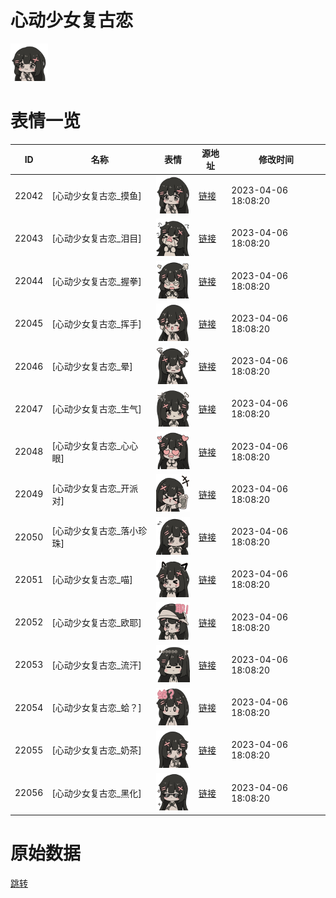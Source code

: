 # 心动少女复古恋

<img src="./cover.png" height="60" alt="cover" />

# 表情一览

|ID|名称|表情|源地址|修改时间|
|----|----|----|----|----|
|22042|[心动少女复古恋_摸鱼]|<img src="./pic/022042_%5B心动少女复古恋_摸鱼%5D.png" height="60" alt="摸鱼"/>|[链接](https://i0.hdslb.com/bfs/garb/5312ef4fa5ea71c7e65d6a215db365b867cc888f.png)|2023-04-06 18:08:20|
|22043|[心动少女复古恋_泪目]|<img src="./pic/022043_%5B心动少女复古恋_泪目%5D.png" height="60" alt="泪目"/>|[链接](https://i0.hdslb.com/bfs/garb/db1526f60d94209b0aa40a8cd3e3c4c65a2826b7.png)|2023-04-06 18:08:20|
|22044|[心动少女复古恋_握拳]|<img src="./pic/022044_%5B心动少女复古恋_握拳%5D.png" height="60" alt="握拳"/>|[链接](https://i0.hdslb.com/bfs/garb/6f210457b911040accaf220c881e3e191955b386.png)|2023-04-06 18:08:20|
|22045|[心动少女复古恋_挥手]|<img src="./pic/022045_%5B心动少女复古恋_挥手%5D.png" height="60" alt="挥手"/>|[链接](https://i0.hdslb.com/bfs/garb/65cf113e2da369471452070f7b3fa932a8e5740a.png)|2023-04-06 18:08:20|
|22046|[心动少女复古恋_晕]|<img src="./pic/022046_%5B心动少女复古恋_晕%5D.png" height="60" alt="晕"/>|[链接](https://i0.hdslb.com/bfs/garb/1c41b2ac0bf78de9405b91b6dc82eb0d73f645b7.png)|2023-04-06 18:08:20|
|22047|[心动少女复古恋_生气]|<img src="./pic/022047_%5B心动少女复古恋_生气%5D.png" height="60" alt="生气"/>|[链接](https://i0.hdslb.com/bfs/garb/91bf560159a2549747da85025c26bd0266ffef8e.png)|2023-04-06 18:08:20|
|22048|[心动少女复古恋_心心眼]|<img src="./pic/022048_%5B心动少女复古恋_心心眼%5D.png" height="60" alt="心心眼"/>|[链接](https://i0.hdslb.com/bfs/garb/8cb844ff63193aa8bafe08c6b3f7cc7a50da5391.png)|2023-04-06 18:08:20|
|22049|[心动少女复古恋_开派对]|<img src="./pic/022049_%5B心动少女复古恋_开派对%5D.png" height="60" alt="开派对"/>|[链接](https://i0.hdslb.com/bfs/garb/e8e44d4db2dbdd848ecf5534a24fbcf9e51653bb.png)|2023-04-06 18:08:20|
|22050|[心动少女复古恋_落小珍珠]|<img src="./pic/022050_%5B心动少女复古恋_落小珍珠%5D.png" height="60" alt="落小珍珠"/>|[链接](https://i0.hdslb.com/bfs/garb/809e079395502010a664565542c302fcea13ef98.png)|2023-04-06 18:08:20|
|22051|[心动少女复古恋_喵]|<img src="./pic/022051_%5B心动少女复古恋_喵%5D.png" height="60" alt="喵"/>|[链接](https://i0.hdslb.com/bfs/garb/1566c3c3563e1c6aa953478460a1058ba31b974a.png)|2023-04-06 18:08:20|
|22052|[心动少女复古恋_欧耶]|<img src="./pic/022052_%5B心动少女复古恋_欧耶%5D.png" height="60" alt="欧耶"/>|[链接](https://i0.hdslb.com/bfs/garb/666c7831a1321ff9c32229f5fb6f3e5aea51f348.png)|2023-04-06 18:08:20|
|22053|[心动少女复古恋_流汗]|<img src="./pic/022053_%5B心动少女复古恋_流汗%5D.png" height="60" alt="流汗"/>|[链接](https://i0.hdslb.com/bfs/garb/beef7901e3cd072eb406d5105032e9923656dceb.png)|2023-04-06 18:08:20|
|22054|[心动少女复古恋_蛤？]|<img src="./pic/022054_%5B心动少女复古恋_蛤？%5D.png" height="60" alt="蛤？"/>|[链接](https://i0.hdslb.com/bfs/garb/9b5ff3331d06ad74872ed910fe529561f905f747.png)|2023-04-06 18:08:20|
|22055|[心动少女复古恋_奶茶]|<img src="./pic/022055_%5B心动少女复古恋_奶茶%5D.png" height="60" alt="奶茶"/>|[链接](https://i0.hdslb.com/bfs/garb/3386223e67b1709b5ecd5977410ea91dd166858b.png)|2023-04-06 18:08:20|
|22056|[心动少女复古恋_黑化]|<img src="./pic/022056_%5B心动少女复古恋_黑化%5D.png" height="60" alt="黑化"/>|[链接](https://i0.hdslb.com/bfs/garb/2336ba601e8722b23506bde7ade3ff12d26bf34b.png)|2023-04-06 18:08:20|

# 原始数据

[跳转](./raw.json)

